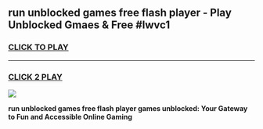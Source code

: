 
## run unblocked games free flash player - Play Unblocked Gmaes & Free #lwvc1
<h3>
<a href="https://premium.freeplayer.one?title=run_unblocked_games_free_flash_player&ref=03M">CLICK TO PLAY</a></h3>
<hr>

<h3>
<a href="https://premium.freeplayer.one?title=run_unblocked_games_free_flash_player&ref=03M">CLICK 2 PLAY</a>
  
</h3>

<a href="https://premium.freeplayer.one?title=run_unblocked_games_free_flash_player&ref=03M"><img src="https://clearcache.store/games.png"></a>


**run unblocked games free flash player games unblocked: Your Gateway to Fun and Accessible Online Gaming**
